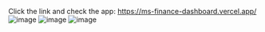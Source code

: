 Click the link and check the app: https://ms-finance-dashboard.vercel.app/
![image](https://github.com/user-attachments/assets/74ad7a4f-5e85-4ead-ab51-4a9c28e49931)
![image](https://github.com/user-attachments/assets/c848f2b7-85bb-46f4-a3e1-15648f309265)
![image](https://github.com/user-attachments/assets/eb8ee5c7-8776-4e63-8a9b-fb9a2197ba18)

